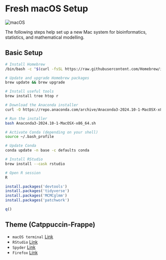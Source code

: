 # Fresh macOS Setup

![macOS](https://img.shields.io/badge/macOS-Apple-000000?logo=apple&logoColor=white&style=flat)

The following steps help set up a new Mac system for bioinformatics, statistics, and mathematical modelling.

## Basic Setup

```bash
# Install Homebrew
/bin/bash -c "$(curl -fsSL https://raw.githubusercontent.com/Homebrew/install/HEAD/install.sh)"

# Update and upgrade Homebrew packages
brew update && brew upgrade

# Install useful tools
brew install tree htop r

# Download the Anaconda installer
curl -O https://repo.anaconda.com/archive/Anaconda3-2024.10-1-MacOSX-x86_64.sh

# Run the installer
bash Anaconda3-2024.10-1-MacOSX-x86_64.sh

# Activate Conda (depending on your shell)
source ~/.bash_profile

# Update Conda
conda update -n base -c defaults conda

# Install RStudio
brew install --cask rstudio

# Open R session
R
```

```R
install.packages('devtools')
install.packages('tidyverse')
install.packages('MCMCglmm')
install.packages('patchwork')

q()
```

## Theme (Catppuccin-Frappe)
- `macOS terminal` [Link](https://github.com/catppuccin/Terminal.app)
- `RStudio` [Link](https://github.com/catppuccin/spyder)
- `Spyder` [Link](https://github.com/catppuccin/spyder)
- `Firefox` [Link](https://github.com/catppuccin/firefox)
